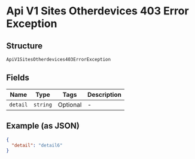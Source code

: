 
# Api V1 Sites Otherdevices 403 Error Exception

## Structure

`ApiV1SitesOtherdevices403ErrorException`

## Fields

| Name | Type | Tags | Description |
|  --- | --- | --- | --- |
| `detail` | `string` | Optional | - |

## Example (as JSON)

```json
{
  "detail": "detail6"
}
```

